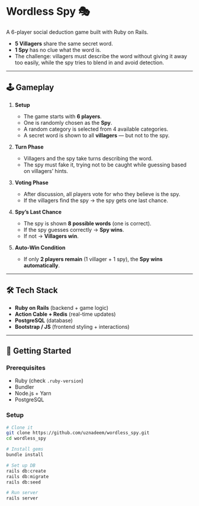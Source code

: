 # Wordless Spy 🎭

A 6-player social deduction game built with Ruby on Rails.  

- **5 Villagers** share the same secret word.  
- **1 Spy** has no clue what the word is.  
- The challenge: villagers must describe the word without giving it away too easily, while the spy tries to blend in and avoid detection.

---

## 🕹️ Gameplay

1. **Setup**  
   - The game starts with **6 players**.  
   - One is randomly chosen as the **Spy**.  
   - A random category is selected from 4 available categories.  
   - A secret word is shown to all **villagers** — but not to the spy.  

2. **Turn Phase**  
   - Villagers and the spy take turns describing the word.  
   - The spy must fake it, trying not to be caught while guessing based on villagers’ hints.  

3. **Voting Phase**  
   - After discussion, all players vote for who they believe is the spy.  
   - If the villagers find the spy → the spy gets one last chance.  

4. **Spy’s Last Chance**  
   - The spy is shown **8 possible words** (one is correct).  
   - If the spy guesses correctly → **Spy wins**.  
   - If not → **Villagers win**.  

5. **Auto-Win Condition**  
   - If only **2 players remain** (1 villager + 1 spy), the **Spy wins automatically**.

---

## 🛠️ Tech Stack

- **Ruby on Rails** (backend + game logic)
- **Action Cable + Redis** (real-time updates)
- **PostgreSQL** (database)
- **Bootstrap / JS** (frontend styling + interactions)

---

## 🚀 Getting Started

### Prerequisites
- Ruby (check `.ruby-version`)
- Bundler
- Node.js + Yarn
- PostgreSQL

### Setup

```bash
# Clone it
git clone https://github.com/uznadeem/wordless_spy.git
cd wordless_spy

# Install gems
bundle install

# Set up DB
rails db:create
rails db:migrate
rails db:seed

# Run server
rails server
